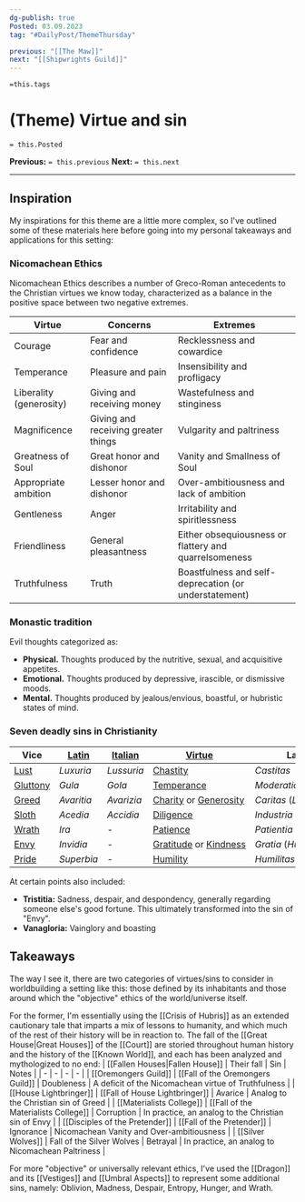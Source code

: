```yaml
---
dg-publish: true
Posted: 03.09.2023
tag: "#DailyPost/ThemeThursday"

previous: "[[The Maw]]"
next: "[[Shipwrights Guild]]"
---
```

`=this.tags`
# (Theme) Virtue and sin
`= this.Posted`

**Previous:** `= this.previous`
**Next:** `= this.next`

---

## Inspiration

My inspirations for this theme are a little more complex, so I've outlined some of these materials here before going into my personal takeaways and applications for this setting:

### Nicomachean Ethics

Nicomachean Ethics describes a number of Greco-Roman antecedents to the Christian virtues we know today, characterized as a balance in the positive space between two negative extremes.

| Virtue | Concerns | Extremes |
| - | - | - |
| Courage | Fear and confidence | Recklessness and cowardice |
| Temperance | Pleasure and pain | Insensibility and profligacy |
| Liberality (generosity) | Giving and receiving money | Wastefulness and stinginess |
| Magnificence | Giving and receiving greater things | Vulgarity and paltriness |
| Greatness of Soul | Great honor and dishonor | Vanity and Smallness of Soul |
| Appropriate ambition | Lesser honor and dishonor | Over-ambitiousness and lack of ambition |
| Gentleness | Anger | Irritability and spiritlessness |
| Friendliness | General pleasantness | Either obsequiousness or flattery and quarrelsomeness |
| Truthfulness | Truth | Boastfulness and self-deprecation (or understatement)

### Monastic tradition

Evil thoughts categorized as:
- **Physical.** Thoughts produced by the nutritive, sexual, and acquisitive appetites.
- **Emotional.** Thoughts produced by depressive, irascible, or dismissive moods.
- **Mental.** Thoughts produced by jealous/envious, boastful, or hubristic states of mind.

### Seven deadly sins in Christianity

| Vice | [Latin](https://en.wikipedia.org/wiki/Latin "Latin") | [Italian](https://en.wikipedia.org/wiki/Italian_language "Italian language") | [Virtue](https://en.wikipedia.org/wiki/Seven_virtues "Seven virtues") | Latin | Italian |
| - | - | - | - | - | - |
| [Lust](https://en.wikipedia.org/wiki/Lust "Lust") | _Luxuria_ | _Lussuria_ | [Chastity](https://en.wikipedia.org/wiki/Chastity "Chastity") | _Castitas_ | _Castità_ |
| [Gluttony](https://en.wikipedia.org/wiki/Gluttony "Gluttony") | _Gula_ | _Gola_ | [Temperance](https://en.wikipedia.org/wiki/Temperance_(virtue) "Temperance (virtue)") | _Moderatio_ | _Temperanza_ |
| [Greed](https://en.wikipedia.org/wiki/Greed "Greed") | _Avaritia_ | _Avarizia_ | [Charity](https://en.wikipedia.org/wiki/Charity_(virtue) "Charity (virtue)") or [Generosity](https://en.wikipedia.org/wiki/Generosity "Generosity") | _Caritas_ (_Liberalitas_) | _Generosità_ |
| [Sloth](https://en.wikipedia.org/wiki/Sloth_(deadly_sin) "Sloth (deadly sin)") | _Acedia_ | _Accidia_ | [Diligence](https://en.wikipedia.org/wiki/Diligence "Diligence") | _Industria_ | _Diligenza_ |
| [Wrath](https://en.wikipedia.org/wiki/Wrath "Wrath") | _Ira_ | - | [Patience](https://en.wikipedia.org/wiki/Patience "Patience") | _Patientia_ | _Pazienza_ |
| [Envy](https://en.wikipedia.org/wiki/Envy "Envy") | _Invidia_ | - | [Gratitude](https://en.wikipedia.org/wiki/Gratitude "Gratitude") or [Kindness](https://en.wikipedia.org/wiki/Kindness "Kindness") | _Gratia_ (_Humanitas_) | _Gratitudine_ |
| [Pride](https://en.wikipedia.org/wiki/Pride "Pride") | _Superbia_ | - | [Humility](https://en.wikipedia.org/wiki/Humility "Humility") | _Humilitas_ | _Umiltà_ |

At certain points also included:
- **Tristitia:** Sadness, despair, and despondency, generally regarding someone else's good fortune. This ultimately transformed into the sin of "Envy".
- **Vanagloria:** Vainglory and boasting

## Takeaways

The way I see it, there are two categories of virtues/sins to consider in worldbuilding a setting like this: those defined by its inhabitants and those around which the "objective" ethics of the world/universe itself.

For the former, I'm essentially using the [[Crisis of Hubris]] as an extended cautionary tale that imparts a mix of lessons to humanity, and which much of the rest of their history will be in reaction to. The fall of the [[Great House|Great Houses]] of the [[Court]] are storied throughout human history and the history of the [[Known World]], and each has been analyzed and mythologized to no end:
| [[Fallen Houses|Fallen House]] | Their fall | Sin | Notes |
| - | - | - | - |
| [[Oremongers Guild]] | [[Fall of the Oremongers Guild]] | Doubleness | A deficit of the Nicomachean virtue of Truthfulness |
| [[House Lightbringer]] | [[Fall of House Lightbringer]] | Avarice | Analog to the Christian sin of Greed |
| [[Materialists College]] | [[Fall of the Materialists College]] | Corruption | In practice, an analog to the Christian sin of Envy |
| [[Disciples of the Pretender]] | [[Fall of the Pretender]] | Ignorance | Nicomachean Vanity and Over-ambitiousness |
| [[Silver Wolves]]  | Fall of the Silver Wolves | Betrayal | In practice, an analog to Nicomachean Paltriness |

For more "objective" or universally relevant ethics, I've used the [[Dragon]] and its [[Vestiges]] and [[Umbral Aspects]] to represent some additional sins, namely: Oblivion, Madness, Despair, Entropy, Hunger, and Wrath.